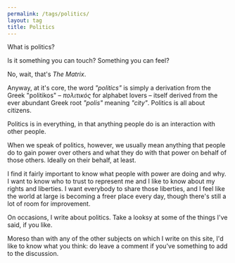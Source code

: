 ```yaml
---
permalink: /tags/politics/
layout: tag
title: Politics
---
```


What is politics?

Is it something you can touch? Something you can feel?

No, wait, that's *The Matrix*.

Anyway, at it's core, the word *&quot;politics&quot;* is simply a derivation from the Greek &quot;politikos&quot; – *πολιτικός* for alphabet lovers – itself derived from the ever abundant Greek root *&quot;polis&quot;* meaning *&quot;city&quot;*. Politics is all about citizens.

Politics is in everything, in that anything people do is an interaction with other people.

When we speak of politics, however,
we usually mean anything that people do to gain power over others and what they do with that power on behalf of those others.
Ideally on their behalf, at least.

I find it fairly important to know what people with power are doing and why.
I want to know who to trust to represent me and I like to know about my rights and liberties.
I want everybody to share those liberties, and I feel like the world at large is becoming a freer place every day,
though there's still a lot of room for improvement.

On occasions, I write about politics. Take a looksy at some of the things I've said, if you like.

Moreso than with any of the other subjects on which I write on this site,
I'd like to know what you think: do leave a comment if you've something to add to the discussion.